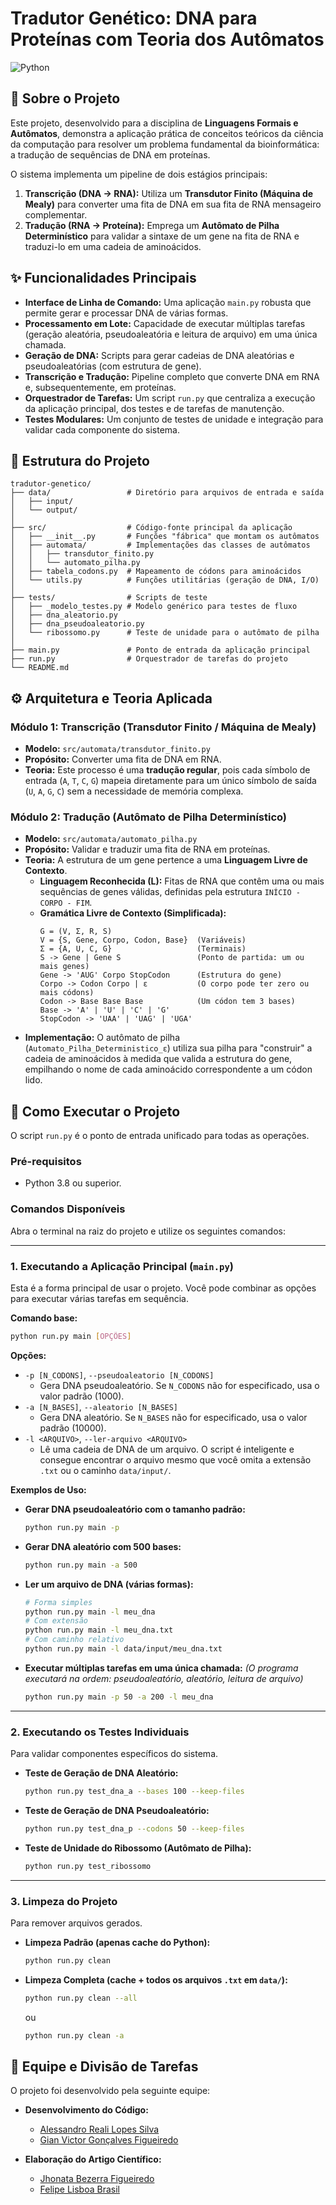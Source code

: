 # Tradutor Genético: DNA para Proteínas com Teoria dos Autômatos

![Python](https://img.shields.io/badge/Python-3.8%2B-blue?style=for-the-badge&logo=python)

## 📖 Sobre o Projeto
Este projeto, desenvolvido para a disciplina de **Linguagens Formais e Autômatos**, demonstra a aplicação prática de conceitos teóricos da ciência da computação para resolver um problema fundamental da bioinformática: a tradução de sequências de DNA em proteínas.

O sistema implementa um pipeline de dois estágios principais:
1.  **Transcrição (DNA → RNA):** Utiliza um **Transdutor Finito (Máquina de Mealy)** para converter uma fita de DNA em sua fita de RNA mensageiro complementar.
2.  **Tradução (RNA → Proteína):** Emprega um **Autômato de Pilha Determinístico** para validar a sintaxe de um gene na fita de RNA e traduzi-lo em uma cadeia de aminoácidos.

## ✨ Funcionalidades Principais
- **Interface de Linha de Comando:** Uma aplicação `main.py` robusta que permite gerar e processar DNA de várias formas.
- **Processamento em Lote:** Capacidade de executar múltiplas tarefas (geração aleatória, pseudoaleatória e leitura de arquivo) em uma única chamada.
- **Geração de DNA:** Scripts para gerar cadeias de DNA aleatórias e pseudoaleatórias (com estrutura de gene).
- **Transcrição e Tradução:** Pipeline completo que converte DNA em RNA e, subsequentemente, em proteínas.
- **Orquestrador de Tarefas:** Um script `run.py` que centraliza a execução da aplicação principal, dos testes e de tarefas de manutenção.
- **Testes Modulares:** Um conjunto de testes de unidade e integração para validar cada componente do sistema.

## 📂 Estrutura do Projeto
```
tradutor-genetico/
├── data/                 # Diretório para arquivos de entrada e saída
│   ├── input/
│   └── output/
│
├── src/                  # Código-fonte principal da aplicação
│   ├── __init__.py       # Funções "fábrica" que montam os autômatos
│   ├── automata/         # Implementações das classes de autômatos
│   │   ├── transdutor_finito.py
│   │   └── automato_pilha.py
│   ├── tabela_codons.py  # Mapeamento de códons para aminoácidos
│   └── utils.py          # Funções utilitárias (geração de DNA, I/O)
│
├── tests/                # Scripts de teste
│   ├── _modelo_testes.py # Modelo genérico para testes de fluxo
│   ├── dna_aleatorio.py
│   ├── dna_pseudoaleatorio.py
│   └── ribossomo.py      # Teste de unidade para o autômato de pilha
│
├── main.py               # Ponto de entrada da aplicação principal
├── run.py                # Orquestrador de tarefas do projeto
└── README.md
```

## ⚙️ Arquitetura e Teoria Aplicada

### Módulo 1: Transcrição (Transdutor Finito / Máquina de Mealy)
- **Modelo:** `src/automata/transdutor_finito.py`
- **Propósito:** Converter uma fita de DNA em RNA.
- **Teoria:** Este processo é uma **tradução regular**, pois cada símbolo de entrada (`A`, `T`, `C`, `G`) mapeia diretamente para um único símbolo de saída (`U`, `A`, `G`, `C`) sem a necessidade de memória complexa.

### Módulo 2: Tradução (Autômato de Pilha Determinístico)
- **Modelo:** `src/automata/automato_pilha.py`
- **Propósito:** Validar e traduzir uma fita de RNA em proteínas.
- **Teoria:** A estrutura de um gene pertence a uma **Linguagem Livre de Contexto**.
    - **Linguagem Reconhecida (L):** Fitas de RNA que contêm uma ou mais sequências de genes válidas, definidas pela estrutura `INÍCIO - CORPO - FIM`.
    - **Gramática Livre de Contexto (Simplificada):**
      ```
      G = (V, Σ, R, S)
      V = {S, Gene, Corpo, Codon, Base}  (Variáveis)
      Σ = {A, U, C, G}                   (Terminais)
      S -> Gene | Gene S                 (Ponto de partida: um ou mais genes)
      Gene -> 'AUG' Corpo StopCodon      (Estrutura do gene)
      Corpo -> Codon Corpo | ε           (O corpo pode ter zero ou mais códons)
      Codon -> Base Base Base            (Um códon tem 3 bases)
      Base -> 'A' | 'U' | 'C' | 'G'
      StopCodon -> 'UAA' | 'UAG' | 'UGA'
      ```
- **Implementação:** O autômato de pilha (`Automato_Pilha_Deterministico_ε`) utiliza sua pilha para "construir" a cadeia de aminoácidos à medida que valida a estrutura do gene, empilhando o nome de cada aminoácido correspondente a um códon lido.

## 🚀 Como Executar o Projeto

O script `run.py` é o ponto de entrada unificado para todas as operações.

### Pré-requisitos
- Python 3.8 ou superior.

### Comandos Disponíveis
Abra o terminal na raiz do projeto e utilize os seguintes comandos:

---
### 1. Executando a Aplicação Principal (`main.py`)

Esta é a forma principal de usar o projeto. Você pode combinar as opções para executar várias tarefas em sequência.

**Comando base:**
```bash
python run.py main [OPÇÕES]
```

**Opções:**
- `-p [N_CODONS]`, `--pseudoaleatorio [N_CODONS]`
  - Gera DNA pseudoaleatório. Se `N_CODONS` não for especificado, usa o valor padrão (1000).
- `-a [N_BASES]`, `--aleatorio [N_BASES]`
  - Gera DNA aleatório. Se `N_BASES` não for especificado, usa o valor padrão (10000).
- `-l <ARQUIVO>`, `--ler-arquivo <ARQUIVO>`
  - Lê uma cadeia de DNA de um arquivo. O script é inteligente e consegue encontrar o arquivo mesmo que você omita a extensão `.txt` ou o caminho `data/input/`.

**Exemplos de Uso:**

- **Gerar DNA pseudoaleatório com o tamanho padrão:**
  ```bash
  python run.py main -p
  ```

- **Gerar DNA aleatório com 500 bases:**
  ```bash
  python run.py main -a 500
  ```

- **Ler um arquivo de DNA (várias formas):**
  ```bash
  # Forma simples
  python run.py main -l meu_dna
  # Com extensão
  python run.py main -l meu_dna.txt
  # Com caminho relativo
  python run.py main -l data/input/meu_dna.txt
  ```

- **Executar múltiplas tarefas em uma única chamada:**
  *(O programa executará na ordem: pseudoaleatório, aleatório, leitura de arquivo)*
  ```bash
  python run.py main -p 50 -a 200 -l meu_dna
  ```

---
### 2. Executando os Testes Individuais

Para validar componentes específicos do sistema.

- **Teste de Geração de DNA Aleatório:**
  ```bash
  python run.py test_dna_a --bases 100 --keep-files
  ```
- **Teste de Geração de DNA Pseudoaleatório:**
  ```bash
  python run.py test_dna_p --codons 50 --keep-files
  ```
- **Teste de Unidade do Ribossomo (Autômato de Pilha):**
  ```bash
  python run.py test_ribossomo
  ```

---
### 3. Limpeza do Projeto

Para remover arquivos gerados.

- **Limpeza Padrão (apenas cache do Python):**
  ```bash
  python run.py clean
  ```
- **Limpeza Completa (cache + todos os arquivos `.txt` em `data/`):**
  ```bash
  python run.py clean --all
  ```
  ou
  ```bash
  python run.py clean -a
  ```

## 👥 Equipe e Divisão de Tarefas
O projeto foi desenvolvido pela seguinte equipe:

- **Desenvolvimento do Código:**
    - [Alessandro Reali Lopes Silva](https://github.com/reali-705)
    - [Gian Victor Gonçalves Figueiredo](https://github.com/Gian-Figueiredo)

- **Elaboração do Artigo Científico:**
    - [Jhonata Bezerra Figueiredo](https://github.com/Jhonatabz)
    - [Felipe Lisboa Brasil](https://github.com/FelipeBrasill)